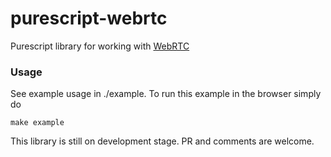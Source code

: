 purescript-webrtc
====

Purescript library for working with [WebRTC](https://webrtc.org)

### Usage

See example usage in ./example. To run this example in the browser simply do 

    make example

This library is still on development stage.
PR and comments are welcome.
